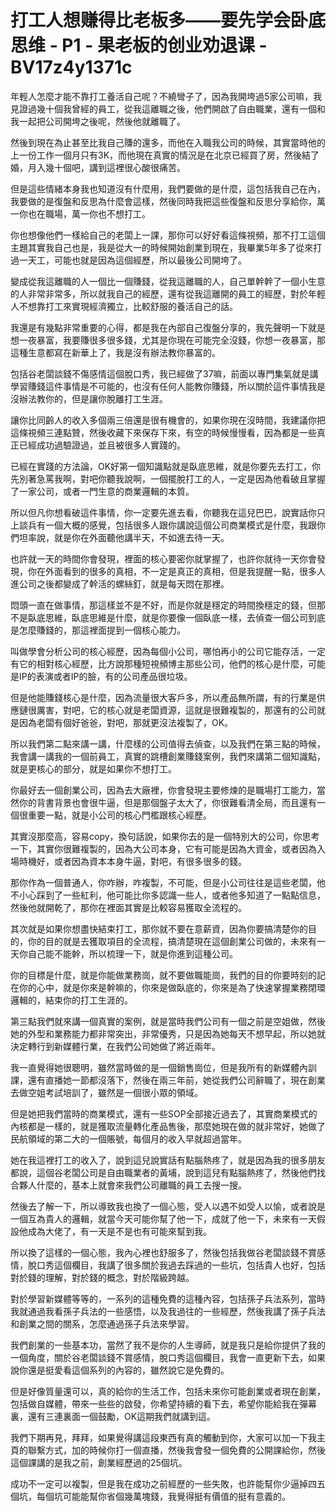 # 打工人想赚得比老板多——要先学会卧底思维 - P1 - 果老板的创业劝退课 - BV17z4y1371c

年輕人怎麼才能不靠打工養活自己呢？不繞彎子了，因為我開垮過5家公司嘛，我見證過幾十個我曾經的員工，從我這離職之後，他們開啟了自由職業，還有一個和我一起把公司開垮之後呢，然後他就離職了。

然後到現在為止甚至比我自己賺的還多，而他在入職我公司的時候，其實當時他的上一份工作一個月只有3K，而他現在真實的情況是在北京已經買了房，然後結了婚，月入幾十個吧，講到這裡很心酸很痛苦。

但是這些情緒本身我也知道沒有什麼用，我們要做的是什麼，這包括我自己在內，我要做的是復盤和反思為什麼會這樣，然後同時我把這些復盤和反思分享給你，萬一你也在職場，萬一你也不想打工。

你也想像他們一樣給自己的老闆上一課，那你可以好好看這條視頻，那不打工這個主題其實我自己也是，我是從大一的時候開始創業到現在，我畢業5年多了從來打過一天工，可能也就是因為這個經歷，所以最後公司開垮了。

變成從我這離職的人一個比一個賺錢，從我這離職的人，自己單幹幹了一個小生意的人非常非常多，所以就我自己的經歷，還有從我這離開的員工的經歷，對於年輕人不想靠打工來實現經濟獨立，比較舒服的養活自己的話。

我還是有幾點非常重要的心得，都是我在內部自己復盤分享的，我先聲明一下就是想一夜暴富，我要賺很多很多錢，尤其是你現在可能完全沒錢，你想一夜暴富，那這種生意都寫在新華上了，我是沒有辦法教你暴富的。

包括谷老闆談錢不傷感情這個脫口秀，我已經做了37嘛，前面以專門集氣就是講學習賺錢這件事情是不可能的，也沒有任何人能教你賺錢，所以關於這件事情我是沒辦法教你的，但是讓你脫離打工生涯。

讓你比同齡人的收入多個兩三倍還是很有機會的，如果你現在沒時間，我建議你把這條視頻三連點贊，然後收藏下來保存下來，有空的時候慢慢看，因為都是一些真正已經成功過驗證過，並且被很多人實踐的。

已經在實踐的方法論，OK好第一個知識點就是臥底思維，就是你要先去打工，你先別著急罵我啊，對吧你聽我說啊，一個擺脫打工的人，一定是因為他看破且掌握了一家公司，或者一門生意的商業邏輯的本質。

所以但凡你想看破這件事情，你一定要先進去看，你聽我在這兒巴巴，說實話你只上談兵有一個大概的感覺，包括很多人跟你講說這個公司商業模式是什麼，我跟你們坦率說，就是你在外面聽他講半天，不如進去待一天。

也許就一天的時間你會發現，裡面的核心要密你就掌握了，也許你就待一天你會發現，你在外面看到的很多的真相，不一定是真正的真相，但是我提醒一點，很多人進公司之後都變成了幹活的螺絲釘，就是每天悶在那裡。

悶頭一直在做事情，那這樣並不是不好，而是你就是穩定的時間換穩定的錢，但那不是臥底思維，臥底思維是什麼，就是你要像一個臥底一樣，去偵查一個公司到底是怎麼賺錢的，那這裡面提到一個核心能力。

叫做學會分析公司的核心經歷，因為每個小公司，哪怕再小的公司它能存活，一定有它的相對核心經歷，比方說那種短視頻博主那些公司，他們的核心是什麼，可能是IP的表演或者IP的臉，有的公司產品很垃圾。

但是他能賺錢核心是什麼，因為流量很大客戶多，所以產品無所謂，有的行業是供應鏈很厲害，對吧，它的核心就是老闆資源，這就是很難複製的，那還有的公司就是因為老闆有個好爸爸，對吧，那就更沒法複製了，OK。

所以我們第二點來講一講，什麼樣的公司值得去偵查，以及我們在第三點的時候，我會講一講我的一個前員工，真實的跳槽創業賺錢案例，我們來講第二個知識點，就是更核心的部分，就是如果你不想打工。

你最好去一個創業公司，因為去大廠裡，你會發現主要修煉的是職場打工能力，當然你的背書背景也會很牛逼，但是那個盤子太大了，你很難看清全局，而且還有一個很重要一點，就是小公司的核心門檻跟核心經歷。

其實沒那麼高，容易copy，換句話說，如果你去的是一個特別大的公司，你思考一下，其實你很難複製的，因為大公司本身，它有可能是因為大資金，或者因為入場時機好，或者因為資本本身牛逼，對吧，有很多很多的錢。

那你作為一個普通人，你咋辦，咋複製，不可能，但是小公司往往是這些老闆，他不小心踩到了一些紅利，他可能比你多認識一些人，或者他多知道了一點點信息，然後他就開乾了，那你在裡面其實是比較容易獲取全流程的。

其次就是如果你想盡快結束打工，那你就不要在意薪資，因為你要搞清楚你的目的，你的目的就是去獲取項目的全流程，搞清楚現在這個創業公司做的，未來有一天你自己能不能幹，所以梳理一下，就是你進到這種公司。

你的目標是什麼，就是你能做業務崗，就不要做職能崗，我們的目的你要時刻的記在你的心中，就是你來是幹嘛的，你來是做臥底的，你來是為了快速掌握業務閉環邏輯的，結束你的打工生涯的。

第三點我們就來講一個真實的案例，就是當時我們公司有一個之前是空姐做，然後她的外型和業務能力都非常突出，非常優秀，只是因為她每天不想早起，所以她就決定轉行到新媒體行業，在我們公司她做了將近兩年。

我一直覺得她很聰明，雖然當時做的是一個銷售崗位，但是我所有的新媒體內訓課，還有直播她一節都沒落下，然後在兩三年前，她從我們公司辭職了，現在創業去做空姐考試培訓了，雖然是一個很小眾的領域。

但是她把我們當時的商業模式，還有一些SOP全部接近過去了，其實商業模式的內核都是一樣的，就是獲取流量轉化產品售後，那麼她現在做的就非常好，她做了民航領域的第二大的一個賬號，每個月的收入早就超過當年。

她在我這裡打工的收入了，說到這兒說實話有點腦熱疼了，就是因為我的很多朋友都說，這個谷老闆公司是自由職業者的黃埔，說到這兒有點腦熱疼了，然後他們找合夥人什麼的，基本上就會來我們公司離職的員工去搜一搜。

然後去了解一下，所以導致我也換了一個心態，受人以遇不如受人以愉，或者說是一個互為貴人的邏輯，就當今天可能你幫了他一下，成就了他一下，未來有一天假設他成為大佬了，有一天是不是也有可能來幫到我。

所以換了這樣的一個心態，我內心裡也舒服多了，然後包括我做谷老闆談錢不賞感情，脫口秀這個欄目，我講了很多關於我過去踩過的一些坑，包括貴人也好，包括對於錢的理解，對於錢的概念，對於階級跨越。

對於學習新媒體等等的，一系列的這種免費的這種內容，包括孫子兵法系列，當時我就通過我看孫子兵法的一些感悟，以及我過往的一些經歷，然後我講了孫子兵法和創業之間的關系，怎麼通過孫子兵法來學習。

我們創業的一些基本功，當然了我不是你的人生導師，就是我只是給你提供了我的一個角度，關於谷老闆談錢不賞感情，脫口秀這個欄目，我會一直更新下去，如果說你還是挺愛看這個系列的內容的，雖然說它是免費的。

但是好像質量還可以，真的給你的生活工作，包括未來你可能創業或者現在創業，包括做自媒體，帶來一些些的啟發，你希望持續的看下去，希望你能給我在彈幕裏，還有三連裏面一個鼓勵，OK這期我們就講到這。

我們下期再見，拜拜，如果覺得講這段東西有真的觸動到你，大家可以加一下我主頁的聯繫方式，加的時候你打一個直播，然後我會發一個免費的公開課給你，然後這個課講的是我之前，創業經歷過的25個坑。

成功不一定可以複製，但是我在成功之前經歷的一些失敗，也許能幫你少逼掉四五個坑，每個坑可能能幫你省個幾萬塊錢，我覺得挺有價值的挺有意義的。

